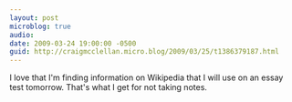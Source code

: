 ```yaml
---
layout: post
microblog: true
audio: 
date: 2009-03-24 19:00:00 -0500
guid: http://craigmcclellan.micro.blog/2009/03/25/t1386379187.html
---
```

I love that I'm finding information on Wikipedia that I will use on an essay test tomorrow.  That's what I get for not taking notes.

